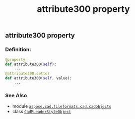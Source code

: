﻿---
title: attribute300 property
second_title: Aspose.CAD for Python via .NET API References
description: 
type: docs
weight: 200
url: /aspose.cad.fileformats.cad.cadobjects/cadmleaderstyleobject/attribute300/
is_root: false
---

## attribute300 property

### Definition:
```python
@property
def attribute300(self):
    ...
@attribute300.setter
def attribute300(self, value):
    ...
```

### See Also
* module [`aspose.cad.fileformats.cad.cadobjects`](../../)
* class [`CadMLeaderStyleObject`](/cad/python-net/aspose.cad.fileformats.cad.cadobjects/cadmleaderstyleobject)
